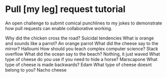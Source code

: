 # Pull [my leg] request tutorial
An open challenge to submit comical punchlines to my jokes to demonstrate how pull requests can enable collaborative working. 

Why did the chicken cross the road? 
Suicidal tendencies
What is orange and sounds like a parrot? 
An orange parrot
What did the cheese say to the mirror? 
Halloumi
How should you teach complex computer science? 
Stack overflow
What did the ocean say to the beach?
Nothing, it just waved
What type of cheese do you use if you need to hide a horse?
Marscapone
What type of cheese is made backwards?
Edam
What type of cheese doesnt belong to you?
Nacho cheese
